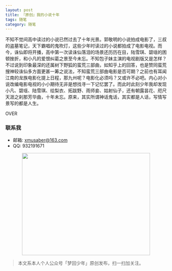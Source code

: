 ```yaml
---
layout: post
title: 『原创』我的小说十年
tags: 随笔
category: 随笔
---
```


不知不觉间高中读过的小说已然过去了十年光景。郭敬明的小说拍成电影了，三叔的盗墓笔记，天下霸唱的鬼吹灯，这些少年时读过的小说都拍成了电影电视。而今，诛仙即将开播，高中第一次读诛仙落泪的场景还历历在目，陆雪琪、碧瑶的困顿挫折，和小凡的爱恨纠葛之景至今未忘。不知包子妹主演的电视剧版又是怎样？不过说到印象最深的还属树下野狐的蛮荒三部曲，如知乎上的回答，也是赞同蛮荒搜神较诛仙多方面更甚一筹之说法，不知蛮荒三部曲电影是否可期？之前也有耳闻江南的龙族电影化提上日程，那九州呢？电影化必须吗？又或许不必吧。内心对小说改编电影电视的小小期待无非是想找寻一下记忆罢了。而此时此刻少年我却发现小凡、碧瑶、陆雪琪、绘梨衣、拓跋野、雨师妾、姑射仙子，还有朝露昙花、咫尺天涯之刹那芳华曲，十年未忘。原来，其实所谓神话鬼话，其实都是人话，写情写景写的都是人生。


OVER

### 联系我

- 邮箱: xmusaber@163.com
- QQ: 932191671

<div align="center">
<img src="http://7xlkoc.com1.z0.glb.clouddn.com/qrcodenew.jpg" width="400" height="320" />
</div>

> 本文系本人个人公众号「梦回少年」原创发布，扫一扫加关注。